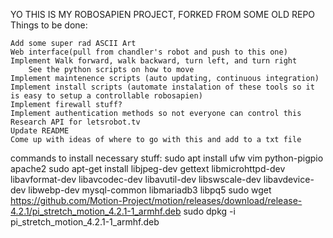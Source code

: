 YO THIS IS MY ROBOSAPIEN PROJECT, FORKED FROM SOME OLD REPO
Things to be done:

	Add some super rad ASCII Art
	Web interface(pull from chandler's robot and push to this one)
	Implement Walk forward, walk backward, turn left, and turn right
		See the python scripts on how to move
	Implement maintenence scripts (auto updating, continuous integration)
	Implement install scripts (automate instalation of these tools so it is easy to setup a controllable robosapien)
	Implement firewall stuff?
	Implement authentication methods so not everyone can control this
	Research API for letsrobot.tv
	Update README
	Come up with ideas of where to go with this and add to a txt file
	










commands to install necessary stuff:
sudo apt install ufw vim python-pigpio apache2
sudo apt-get install libjpeg-dev gettext libmicrohttpd-dev libavformat-dev libavcodec-dev libavutil-dev libswscale-dev libavdevice-dev libwebp-dev mysql-common libmariadb3 libpq5
sudo wget https://github.com/Motion-Project/motion/releases/download/release-4.2.1/pi_stretch_motion_4.2.1-1_armhf.deb
sudo dpkg -i pi_stretch_motion_4.2.1-1_armhf.deb
